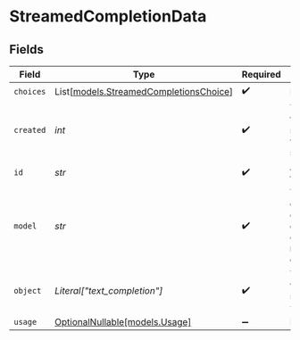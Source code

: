 # StreamedCompletionData


## Fields

| Field                                                                                     | Type                                                                                      | Required                                                                                  | Description                                                                               |
| ----------------------------------------------------------------------------------------- | ----------------------------------------------------------------------------------------- | ----------------------------------------------------------------------------------------- | ----------------------------------------------------------------------------------------- |
| `choices`                                                                                 | List[[models.StreamedCompletionsChoice](../models/streamedcompletionschoice.md)]          | :heavy_check_mark:                                                                        | N/A                                                                                       |
| `created`                                                                                 | *int*                                                                                     | :heavy_check_mark:                                                                        | The Unix timestamp (in seconds) for when the token sampled.                               |
| `id`                                                                                      | *str*                                                                                     | :heavy_check_mark:                                                                        | A unique ID of the completion.                                                            |
| `model`                                                                                   | *str*                                                                                     | :heavy_check_mark:                                                                        | The model to generate the completion. For dedicated endpoints, it returns the endpoint id |
| `object`                                                                                  | *Literal["text_completion"]*                                                              | :heavy_check_mark:                                                                        | The object type, which is always set to `text_completion`.                                |
| `usage`                                                                                   | [OptionalNullable[models.Usage]](../models/usage.md)                                      | :heavy_minus_sign:                                                                        | N/A                                                                                       |